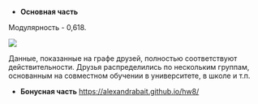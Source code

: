 - **Основная часть**

Модулярность - 0,618. 

![](https://pp.userapi.com/c847020/v847020317/3941e/29PqSgeZurQ.jpg)

Данные, показанные на графе друзей, полностью соответствуют действительности. Друзья распределились по нескольким группам, основанным на совместном обучении в университете, в школе и т.п. 

- **Бонусная часть**
<https://alexandrabait.github.io/hw8/>
